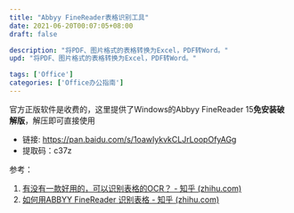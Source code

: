 ```yaml
---
title: "Abbyy FineReader表格识别工具"
date: 2021-06-20T00:07:05+08:00
draft: false

description: "将PDF、图片格式的表格转换为Excel，PDF转Word。"
upd: "将PDF、图片格式的表格转换为Excel，PDF转Word。"

tags: ['Office']
categories: ['Office办公指南']
---
```


<!--more-->

官方正版软件是收费的，这里提供了Windows的Abbyy FineReader 15**免安装破解版**，解压即可直接使用

- 链接: https://pan.baidu.com/s/1oawIykvkCLJrLoopOfyAGg 
- 提取码：c37z 

参考：

1. [有没有一款好用的，可以识别表格的OCR？ - 知乎 (zhihu.com)](https://www.zhihu.com/question/317339143)
2. [如何用ABBYY FineReader 识别表格 - 知乎 (zhihu.com)](https://zhuanlan.zhihu.com/p/269901769)





















